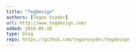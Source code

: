 ```yaml
---
title: "TegDesign"
authors: [Tegan Snyder]
url: http://www.tegdesign.com/
added: 2018-05-18
type: blog
repo: https://github.com/tegansnyder/tegdesign
---
```

